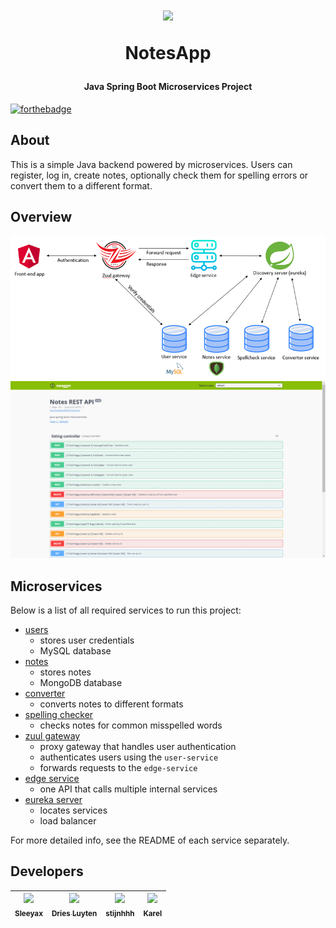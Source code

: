 <h1 align="center">
  <img width="150" src="https://i.imgur.com/goZ8WXF.png" />
  <p>NotesApp</p>
</h1>

<h4 align="center">Java Spring Boot Microservices Project</h4>

[![forthebadge](https://forthebadge.com/images/badges/powered-by-netflix.svg)](https://forthebadge.com)

## About
This is a simple Java backend powered by microservices. Users can register, log in, create notes, optionally check them for spelling errors or convert them to a different format.

## Overview
![topology](img/topology.png)
![swagger](img/swagger1.png)


## Microservices
Below is a list of all required services to run this project:
* [users](user-service)
  * stores user credentials
  * MySQL database
* [notes](note-service)
  * stores notes
  * MongoDB database
* [converter](converter-service)
  * converts notes to different formats
* [spelling checker](spell-check-service)
  * checks notes for common misspelled words
* [zuul gateway](zuul-gateway)
  * proxy gateway that handles user authentication
  * authenticates users using the `user-service`
  * forwards requests to the `edge-service`
* [edge service](edge-service)
  * one API that calls multiple internal services
* [eureka server](discovery-server)
  * locates services
  * load balancer

For more detailed info, see the README of each service separately.

## Developers
| [<img src="https://avatars3.githubusercontent.com/u/30344294?s=460&v=4" width="100px;"/><br /><sub><b>Sleeyax</b></sub>](https://github.com/sleeyax)<br /> | [<img src="https://avatars1.githubusercontent.com/u/38490878?s=400&v=4" width="100px;"/><br /><sub><b>Dries Luyten</b></sub>](https://github.com/r0699049)<br /> |[<img src="https://avatars2.githubusercontent.com/u/38656091?s=460&v=4" width="100"/><br /><sub><b>stijnhhh</b></sub>](https://github.com/stijnhhh)<br /> | [<img src="https://avatars3.githubusercontent.com/u/38748248?s=400&v=4" width="100"/><br /><sub><b>Karel</b></sub>](https://github.com/karelroetss)<br />
| :---: | :---: | :---: | :---: | 